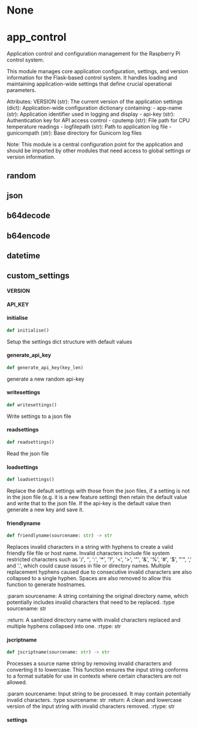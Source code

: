 # None

<a id="app_control"></a>

# app\_control

Application control and configuration management for the Raspberry Pi control system.

This module manages core application configuration, settings, and version information
for the Flask-based control system. It handles loading and maintaining application-wide
settings that define crucial operational parameters.

Attributes:
    VERSION (str): The current version of the application
    settings (dict): Application-wide configuration dictionary containing:
        - app-name (str): Application identifier used in logging and display
        - api-key (str): Authentication key for API access control
        - cputemp (str): File path for CPU temperature readings
        - logfilepath (str): Path to application log file
        - gunicornpath (str): Base directory for Gunicorn log files

Note:
    This module is a central configuration point for the application and should
    be imported by other modules that need access to global settings or version
    information.

<a id="app_control.random"></a>

## random

<a id="app_control.json"></a>

## json

<a id="app_control.b64decode"></a>

## b64decode

<a id="app_control.b64encode"></a>

## b64encode

<a id="app_control.datetime"></a>

## datetime

<a id="app_control.custom_settings"></a>

## custom\_settings

<a id="app_control.VERSION"></a>

#### VERSION

<a id="app_control.API_KEY"></a>

#### API\_KEY

<a id="app_control.initialise"></a>

#### initialise

```python
def initialise()
```

Setup the settings dict structure with default values

<a id="app_control.generate_api_key"></a>

#### generate\_api\_key

```python
def generate_api_key(key_len)
```

generate a new random api-key

<a id="app_control.writesettings"></a>

#### writesettings

```python
def writesettings()
```

Write settings to a json file

<a id="app_control.readsettings"></a>

#### readsettings

```python
def readsettings()
```

Read the json file

<a id="app_control.loadsettings"></a>

#### loadsettings

```python
def loadsettings()
```

Replace the default settings with those from the json files, if a setting is not in the json file (e.g. it is a
 new feature setting) then retain the default value and write that to the json file. If the api-key is the default
value then generate a new key and save it.

<a id="app_control.friendlyname"></a>

#### friendlyname

```python
def friendlyname(sourcename: str) -> str
```

Replaces invalid characters in a string with hyphens to create a valid
friendly file file or host name. Invalid characters include file system restricted
characters such as '/', '', ':', '*', '?', '<', '>', '"', '&', '%', '#', '$',
"'", ',' and '.', which could cause issues in file or directory names. Multiple
replacement hyphens caused due to consecutive invalid characters are also
collapsed to a single hyphen. Spaces are also removed to allow this function to generate hostnames.

:param sourcename: A string containing the original directory name, which
    potentially includes invalid characters that need to be replaced.
:type sourcename: str

:return: A sanitized directory name with invalid characters replaced and
    multiple hyphens collapsed into one.
:rtype: str

<a id="app_control.jscriptname"></a>

#### jscriptname

```python
def jscriptname(sourcename: str) -> str
```

Processes a source name string by removing invalid characters and converting it
to lowercase. This function ensures the input string conforms to a format
suitable for use in contexts where certain characters are not allowed.

:param sourcename: Input string to be processed. It may contain
    potentially invalid characters.
:type sourcename: str
:return: A clean and lowercase version of the input string with invalid
    characters removed.
:rtype: str

<a id="app_control.settings"></a>

#### settings

